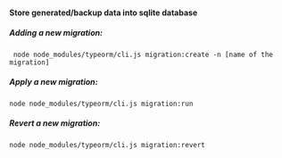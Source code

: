 #### Store generated/backup data into sqlite database

##### Adding a new migration:
```
 node node_modules/typeorm/cli.js migration:create -n [name of the migration]
```
##### Apply a new migration:
```
node node_modules/typeorm/cli.js migration:run
```
##### Revert a new migration:
```
node node_modules/typeorm/cli.js migration:revert
```
